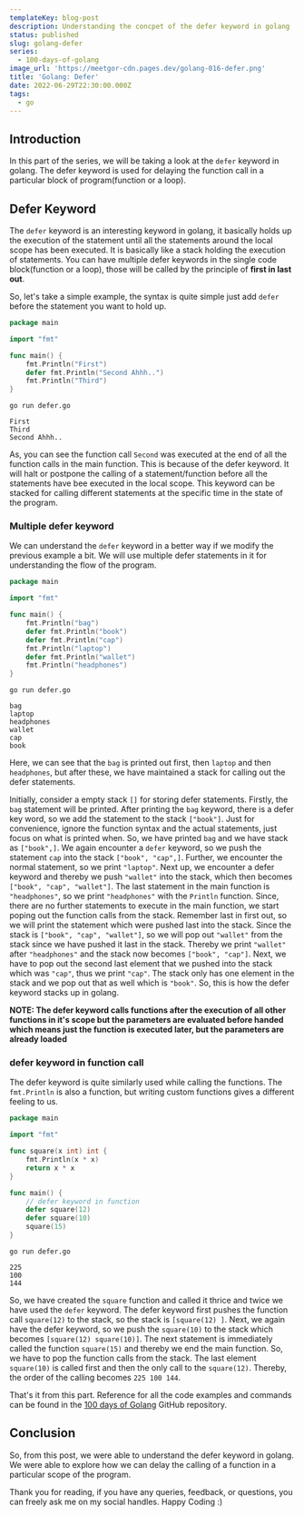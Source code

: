 ```yaml
---
templateKey: blog-post
description: Understanding the concpet of the defer keyword in golang
status: published
slug: golang-defer
series:
  - 100-days-of-golang
image_url: 'https://meetgor-cdn.pages.dev/golang-016-defer.png'
title: 'Golang: Defer'
date: 2022-06-29T22:30:00.000Z
tags:
  - go
---
```


## Introduction

In this part of the series, we will be taking a look at the `defer` keyword in golang. The defer keyword is used for delaying the function call in a particular block of program(function or a loop).

## Defer Keyword

The `defer` keyword is an interesting keyword in golang, it basically holds up the execution of the statement until all the statements around the local scope has been executed. It is basically like a stack holding the execution of statements. You can have multiple defer keywords in the single code block(function or a loop), those will be called by the principle of **first in last out**.

So, let's take a simple example, the syntax is quite simple just add `defer` before the statement you want to hold up.

```go
package main

import "fmt"

func main() {
	fmt.Println("First")
	defer fmt.Println("Second Ahhh..")
	fmt.Println("Third")
}
```

```
go run defer.go                                                                                                               

First
Third
Second Ahhh..
```

As, you can see the function call `Second` was executed at the end of all the function calls in the main function. This is because of the defer keyword. It will halt or postpone the calling of a statement/function before all the statements have bee executed in the local scope. This keyword can be stacked for calling different statements at the specific time in the state of the program.

### Multiple defer keyword

We can understand the `defer` keyword in a better way if we modify the previous example a bit. We will use multiple defer statements in it for understanding the flow of the program.

```go
package main

import "fmt"

func main() {
	fmt.Println("bag")
	defer fmt.Println("book")
	defer fmt.Println("cap")
	fmt.Println("laptop")
	defer fmt.Println("wallet")
	fmt.Println("headphones")
}
```

```
go run defer.go                                                                                                            

bag
laptop
headphones
wallet
cap
book
```

Here, we can see that the `bag` is printed out first, then `laptop` and then `headphones`, but after these, we have maintained a stack for calling out the defer statements.

Initially, consider a empty stack `[]` for storing defer statements. Firstly, the `bag` statement will be printed. After printing the `bag` keyword, there is a defer key word, so we add the statement to the stack `["book"]`. Just for convenience, ignore the function syntax and the actual statements, just focus on what is printed when. So, we have printed `bag` and we have stack as `["book",]`. We again encounter a `defer` keyword, so we push the statement `cap` into the stack `["book", "cap",]`. Further, we encounter the normal statement, so we print `"laptop"`. Next up, we encounter a defer keyword and thereby we push `"wallet"` into the stack, which then becomes `["book", "cap", "wallet"]`. The last statement in the main function is `"headphones"`, so we print `"headphones"` with the `Println` function. Since, there are no further statements to execute in the main function, we start poping out the function calls from the stack. Remember last in first out, so we will print the statement which were pushed last into the stack. Since the stack is `["book", "cap", "wallet"]`, so we will pop out `"wallet"` from the stack since we have pushed it last in the stack. Thereby we print `"wallet"` after `"headphones"` and the stack now becomes `["book", "cap"]`. Next, we have to pop out the second last element that we pushed into the stack which was `"cap"`, thus we print `"cap"`. The stack only has one element in the stack and we pop out that as well which is `"book"`. So, this is how the defer keyword stacks up in golang.

**NOTE: The defer keyword calls functions after the execution of all other functions in it's scope but the parameters are evaluated before handed which means just the function is executed later, but the parameters are already loaded**

### defer keyword in function call

The defer keyword is quite similarly used while calling the functions. The `fmt.Println` is also a function, but writing custom functions gives a different feeling to us.

```go
package main

import "fmt"

func square(x int) int {
	fmt.Println(x * x)
	return x * x
}

func main() {
	// defer keyword in function
	defer square(12)
	defer square(10)
	square(15)
}
```

```
go run defer.go                                                                                                            

225
100
144
```

So, we have created the `square` function and called it thrice and twice we have used the `defer` keyword. The defer keyword first pushes the function call `square(12)` to the stack, so the stack is `[square(12) ]`. Next, we again have the defer keyword, so we push the `square(10)` to the stack which becomes `[square(12) square(10)]`. The next statement is immediately called the function `square(15)` and thereby we end the main function. So, we have to pop the function calls from the stack. The last element `square(10)` is called first and then the only call to the `square(12)`. Thereby, the order of the calling becomes `225 100 144`.

That's it from this part. Reference for all the code examples and commands can be found in the [100 days of Golang](https://github.com/mr-destructive/100-days-of-golang/tree/main/scripts/defer/defer.go) GitHub repository.

## Conclusion

So, from this post, we were able to understand the defer keyword in golang. We were able to explore how we can delay the calling of a function in a particular scope of the program.

Thank you for reading, if you have any queries, feedback, or questions, you can freely ask me on my social handles. Happy Coding :)
